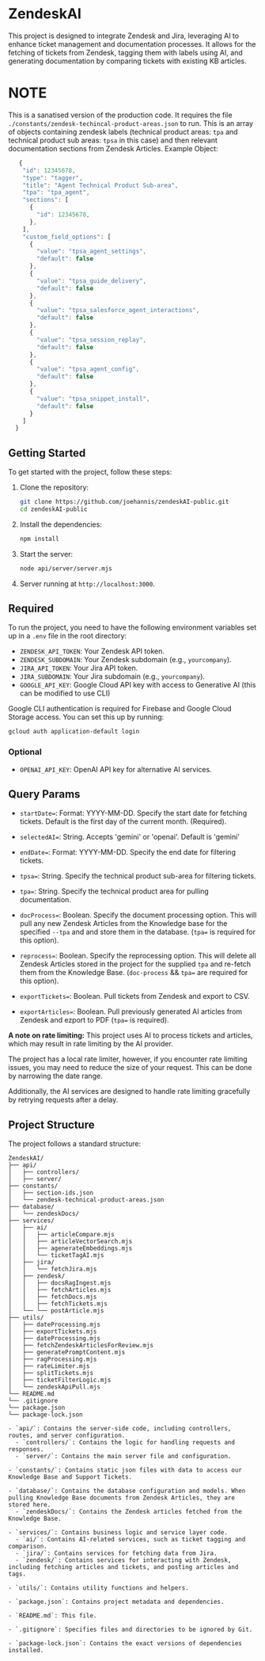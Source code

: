 # ZendeskAI

This project is designed to integrate Zendesk and Jira, leveraging AI to enhance ticket management and documentation processes. It allows for the fetching of tickets from Zendesk, tagging them with labels using AI, and generating documentation by comparing tickets with existing KB articles.

# NOTE
This is a sanatised version of the production code. It requires the file `./constants/zendesk-techincal-product-areas.json` to run. This is an array of objects containing zendesk labels (technical product areas: `tpa` and technical product sub areas: `tpsa` in this case) and then relevant documentation sections from Zendesk Articles. Example Object:
```javascript
   {
    "id": 12345678,
    "type": "tagger",
    "title": "Agent Technical Product Sub-area",
    "tpa": "tpa_agent",
    "sections": [
      {
        "id": 12345678,
      },
    ],
    "custom_field_options": [
      {
        "value": "tpsa_agent_settings",
        "default": false
      },
      {
        "value": "tpsa_guide_delivery",
        "default": false
      },
      {
        "value": "tpsa_salesforce_agent_interactions",
        "default": false
      },
      {
        "value": "tpsa_session_replay",
        "default": false
      },
      {
        "value": "tpsa_agent_config",
        "default": false
      },
      {
        "value": "tpsa_snippet_install",
        "default": false
      }
    ]
  }
```
## Getting Started

To get started with the project, follow these steps:

1. Clone the repository:

   ```bash
   git clone https://github.com/joehannis/zendeskAI-public.git
   cd zendeskAI-public
   ```

2. Install the dependencies:

   ```bash
   npm install
   ```

3. Start the server:

   ```bash
   node api/server/server.mjs
   ```

4. Server running at `http://localhost:3000`.

## Required

To run the project, you need to have the following environment variables set up in a `.env` file in the root directory:

- `ZENDESK_API_TOKEN`: Your Zendesk API token.
- `ZENDESK_SUBDOMAIN`: Your Zendesk subdomain (e.g., `yourcompany`).
- `JIRA_API_TOKEN`: Your Jira API token.
- `JIRA_SUBDOMAIN`: Your Jira subdomain (e.g., `yourcompany`).
- `GOOGLE_API_KEY`: Google Cloud API key with access to Generative AI (this can be modified to use CLI)

Google CLI authentication is required for Firebase and Google Cloud Storage access. You can set this up by running:

```bash
gcloud auth application-default login
```

### Optional

- `OPENAI_API_KEY`: OpenAI API key for alternative AI services.

## Query Params

- `startDate=`: Format: YYYY-MM-DD. Specify the start date for fetching tickets. Default is the first day of the current month. (Required).
- `selectedAI=`: String. Accepts 'gemini' or 'openai'. Default is 'gemini'

- `endDate=`: Format: YYYY-MM-DD. Specify the end date for filtering tickets.

- `tpsa=`: String. Specify the technical product sub-area for filtering tickets.

- `tpa=`: String. Specify the technical product area for pulling documentation.

- `docProcess=`: Boolean. Specify the document processing option. This will pull any new Zendesk Articles from the Knowledge base for the specified `--tpa` and and store them in the database. (`tpa=` is required for this option).

- `reprocess=`: Boolean. Specify the reprocessing option. This will delete all Zendesk Articles stored in the project for the supplied `tpa` and re-fetch them from the Knowledge Base. (`doc-process` && `tpa=` are required for this option).

- `exportTickets=`: Boolean. Pull tickets from Zendesk and export to CSV.

- `exportArticles=`: Boolean. Pull previously generated AI articles from Zendesk and ezport to PDF (`tpa=` is required).

**A note on rate limiting:** This project uses AI to process tickets and articles, which may result in rate limiting by the AI provider.

The project has a local rate limiter, however, if you encounter rate limiting issues, you may need to reduce the size of your request. This can be done by narrowing the date range.

Additionally, the AI services are designed to handle rate limiting gracefully by retrying requests after a delay.

## Project Structure

The project follows a standard structure:

```
ZendeskAI/
├── api/
│   ├── controllers/
│   ├── server/
├── constants/
│   ├── section-ids.json
│   └── zendesk-technical-product-areas.json
├── database/
│   └── zendeskDocs/
├── services/
│   ├── ai/
│   │   ├── articleCompare.mjs
│   │   ├── articleVectorSearch.mjs
│   │   ├── agenerateEmbeddings.mjs
│   │   └── ticketTagAI.mjs
│   ├── jira/
│   │   └── fetchJira.mjs
│   ├── zendesk/
│   │   ├── docsRagIngest.mjs
│   │   ├── fetchArticles.mjs
│   │   ├── fetchDocs.mjs
│   │   ├── fetchTickets.mjs
│   └── └── postArticle.mjs
├── utils/
│   ├── dateProcessing.mjs
│   ├── exportTickets.mjs
│   ├── dateProcessing.mjs
│   ├── fetchZendeskArticlesForReview.mjs
│   ├── generatePromptContent.mjs
│   ├── ragProcessing.mjs
│   ├── rateLimiter.mjs
│   ├── splitTickets.mjs
│   ├── ticketFilterLogic.mjs
│   └── zendeskApiPull.mjs
└── README.md
└── .gitignore
└── package.json
└── package-lock.json

- `api/`: Contains the server-side code, including controllers, routes, and server configuration.
  - `controllers/`: Contains the logic for handling requests and responses.
  - `server/`: Contains the main server file and configuration.

- `constants/`: Contains static json files with data to access our Knowledge Base and Support Tickets.

- `database/`: Contains the database configuration and models. When pulling Knowledge Base documents from Zendesk Articles, they are stored here.
  - `zendeskDocs/`: Contains the Zendesk articles fetched from the Knowledge Base.

- `services/`: Contains business logic and service layer code.
  - `ai/`: Contains AI-related services, such as ticket tagging and comparison.
  - `jira/`: Contains services for fetching data from Jira.
  - `zendesk/`: Contains services for interacting with Zendesk, including fetching articles and tickets, and posting articles and tags.

- `utils/`: Contains utility functions and helpers.

- `package.json`: Contains project metadata and dependencies.

- `README.md`: This file.

- `.gitignore`: Specifies files and directories to be ignored by Git.

- `package-lock.json`: Contains the exact versions of dependencies installed.
```
